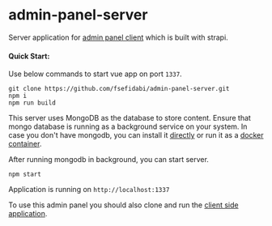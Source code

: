 # admin-panel-server

Server application for [admin panel client](https://github.com/fsefidabi/admin-panel-client.git) which is built with strapi.

#### Quick Start:

Use below commands to start vue app on port `1337`.
```
git clone https://github.com/fsefidabi/admin-panel-server.git
npm i
npm run build
```
This server uses MongoDB as the database to store content. Ensure that mongo database is running as a 
background service on your system.
In case you don't have mongodb, you can install it [directly](https://docs.mongodb.com/manual/installation/) or run it as a [docker container](https://hub.docker.com/_/mongo).

After running mongodb in background, you can start server.
```
npm start
```

Application is running on `http://localhost:1337`

To use this admin panel you should also clone and run the [client side application](https://github.com/fsefidabi/admin-panel-client.git).
